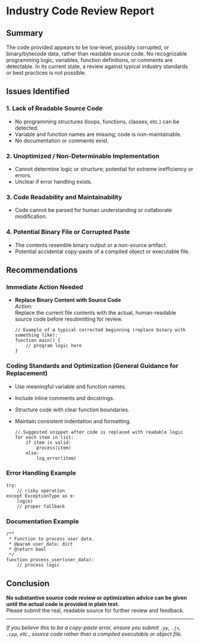 # Industry Code Review Report

## Summary

The code provided appears to be low-level, possibly corrupted, or binary/bytecode data, rather than readable source code. No recognizable programming logic, variables, function definitions, or comments are detectable. In its current state, a review against typical industry standards or best practices is not possible.

## Issues Identified

### 1. **Lack of Readable Source Code**
- No programming structures (loops, functions, classes, etc.) can be detected.
- Variable and function names are missing; code is non-maintainable.
- No documentation or comments exist.

### 2. **Unoptimized / Non-Determinable Implementation**
- Cannot determine logic or structure; potential for extreme inefficiency or errors.
- Unclear if error handling exists.

### 3. **Code Readability and Maintainability**
- Code cannot be parsed for human understanding or collaborate modification.

### 4. **Potential Binary File or Corrupted Paste**
- The contents resemble binary output or a non-source artifact.
- Potential accidental copy-paste of a compiled object or executable file.

## Recommendations

### **Immediate Action Needed**

- **Replace Binary Content with Source Code**  
  _Action:_  
  Replace the current file contents with the actual, human-readable source code before resubmitting for review.

  ```pseudo
  // Example of a typical corrected beginning (replace binary with something like):
  function main() {
      // program logic here
  }
  ```

### **Coding Standards and Optimization (General Guidance for Replacement)**

- Use meaningful variable and function names.
- Include inline comments and docstrings.
- Structure code with clear function boundaries.
- Maintain consistent indentation and formatting.

  ```pseudo
  // Suggested snippet after code is replaced with readable logic
  for each item in list:
      if item is valid:
          process(item)
      else:
          log_error(item)
  ```

### **Error Handling Example**

  ```pseudo
  try:
      // risky operation
  except ExceptionType as e:
      log(e)
      // proper fallback
  ```

### **Documentation Example**

  ```pseudo
  /**
   * Function to process user data.
   * @param user_data: dict
   * @return bool
   */
  function process_user(user_data):
      // process logic
  ```

## Conclusion

**No substantive source code review or optimization advice can be given until the actual code is provided in plain text.**  
Please submit the real, readable source for further review and feedback.

---

*If you believe this to be a copy-paste error, ensure you submit `.py`, `.js`, `.cpp`, etc., source code rather than a compiled executable or object file.*